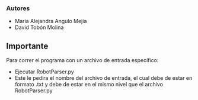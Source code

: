 ### Autores ###
- Maria Alejandra Angulo Mejia
- David Tobón Molina

## Importante ##
Para correr el programa con un archivo de entrada específico:
 - Ejecutar RobotParser.py
 - Este le pedira el nombre del archivo de entrada, el cual debe de estar en formato .txt y debe de estar en el mismo nivel que el archivo RobotParser.py

